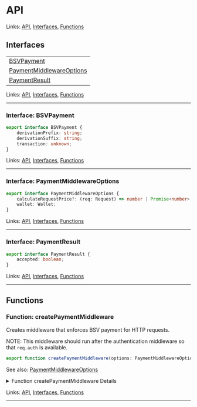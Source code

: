 # API

Links: [API](#api), [Interfaces](#interfaces), [Functions](#functions)

## Interfaces

| |
| --- |
| [BSVPayment](#interface-bsvpayment) |
| [PaymentMiddlewareOptions](#interface-paymentmiddlewareoptions) |
| [PaymentResult](#interface-paymentresult) |

Links: [API](#api), [Interfaces](#interfaces), [Functions](#functions)

---

### Interface: BSVPayment

```ts
export interface BSVPayment {
    derivationPrefix: string;
    derivationSuffix: string;
    transaction: unknown;
}
```

Links: [API](#api), [Interfaces](#interfaces), [Functions](#functions)

---
### Interface: PaymentMiddlewareOptions

```ts
export interface PaymentMiddlewareOptions {
    calculateRequestPrice?: (req: Request) => number | Promise<number>;
    wallet: Wallet;
}
```

Links: [API](#api), [Interfaces](#interfaces), [Functions](#functions)

---
### Interface: PaymentResult

```ts
export interface PaymentResult {
    accepted: boolean;
}
```

Links: [API](#api), [Interfaces](#interfaces), [Functions](#functions)

---
## Functions

### Function: createPaymentMiddleware

Creates middleware that enforces BSV payment for HTTP requests.

NOTE: This middleware should run after the authentication middleware so that `req.auth` is available.

```ts
export function createPaymentMiddleware(options: PaymentMiddlewareOptions) 
```

See also: [PaymentMiddlewareOptions](#interface-paymentmiddlewareoptions)

<details>

<summary>Function createPaymentMiddleware Details</summary>

Returns

Express middleware that requires payment if `calculateRequestPrice` > 0.

Argument Details

+ **options**
  + Configuration for the payment middleware
+ **options.wallet**
  + A wallet instance capable of submitting direct transactions.
+ **options.calculateRequestPrice**
  + A function returning the price for the request in satoshis.

</details>

Links: [API](#api), [Interfaces](#interfaces), [Functions](#functions)

---
